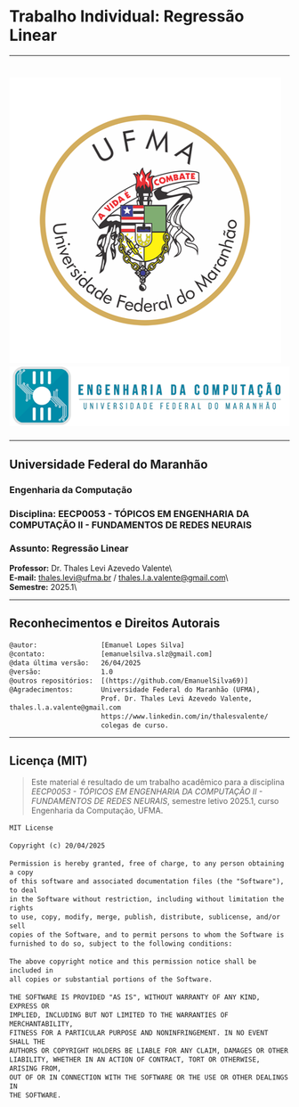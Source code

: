 # Trabalho Individual: Regressão Linear

---

# ![UFMA](./ufma_logo.png)  ![Engenharia da Computação](./eng_comp_logo.png)

---


## Universidade Federal do Maranhão
### Engenharia da Computação
### Disciplina: EECP0053 - TÓPICOS EM ENGENHARIA DA COMPUTAÇÃO II - FUNDAMENTOS DE REDES NEURAIS
### Assunto: Regressão Linear

**Professor:** Dr. Thales Levi Azevedo Valente\  
**E-mail:** thales.levi@ufma.br / thales.l.a.valente@gmail.com\  
**Semestre:** 2025.1\

---

## Reconhecimentos e Direitos Autorais

```
@autor:                [Emanuel Lopes Silva]  
@contato:              [emanuelsilva.slz@gmail.com]  
@data última versão:   26/04/2025  
@versão:               1.0  
@outros repositórios:  [(https://github.com/EmanuelSilva69)]  
@Agradecimentos:       Universidade Federal do Maranhão (UFMA),  
                       Prof. Dr. Thales Levi Azevedo Valente, thales.l.a.valente@gmail.com
                       https://www.linkedin.com/in/thalesvalente/
                       colegas de curso.
```

---

## Licença (MIT)

> Este material é resultado de um trabalho acadêmico para a disciplina *EECP0053 - TÓPICOS EM ENGENHARIA DA COMPUTAÇÃO II - FUNDAMENTOS DE REDES NEURAIS*, semestre letivo 2025.1, curso Engenharia da Computação, UFMA.

```
MIT License

Copyright (c) 20/04/2025

Permission is hereby granted, free of charge, to any person obtaining a copy
of this software and associated documentation files (the "Software"), to deal
in the Software without restriction, including without limitation the rights
to use, copy, modify, merge, publish, distribute, sublicense, and/or sell
copies of the Software, and to permit persons to whom the Software is
furnished to do so, subject to the following conditions:

The above copyright notice and this permission notice shall be included in
all copies or substantial portions of the Software.

THE SOFTWARE IS PROVIDED "AS IS", WITHOUT WARRANTY OF ANY KIND, EXPRESS OR
IMPLIED, INCLUDING BUT NOT LIMITED TO THE WARRANTIES OF MERCHANTABILITY,
FITNESS FOR A PARTICULAR PURPOSE AND NONINFRINGEMENT. IN NO EVENT SHALL THE
AUTHORS OR COPYRIGHT HOLDERS BE LIABLE FOR ANY CLAIM, DAMAGES OR OTHER
LIABILITY, WHETHER IN AN ACTION OF CONTRACT, TORT OR OTHERWISE, ARISING FROM,
OUT OF OR IN CONNECTION WITH THE SOFTWARE OR THE USE OR OTHER DEALINGS IN
THE SOFTWARE.

